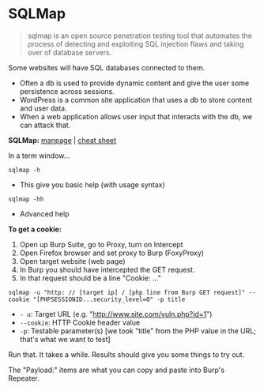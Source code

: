 # SQLMap
> sqlmap is an open source penetration testing tool that automates the process of detecting and exploiting SQL injection flaws and taking over of database servers.

Some websites will have SQL databases connected to them.
- Often a db is used to provide dynamic content and give the user some persistence across sessions.
- WordPress is a common site application that uses a db to store content and user data. 
- When a web application allows user input that interacts with the db, we can attack that.

**SQLMap:** [manpage](https://manpages.org/sqlmap) | [cheat sheet](https://book.hacktricks.xyz/pentesting-web/sql-injection/sqlmap)

In a term window...

```
sqlmap -h
```
- This give you basic help (with usage syntax)

```
sqlmap -hh
```
- Advanced help

**To get a cookie:**
1. Open up Burp Suite, go to Proxy, turn on Intercept
2. Open Firefox browser and set proxy to Burp (FoxyProxy)
3. Open target website (web page)
4. In Burp you should have intercepted the GET request.
5. In that request should be a line "Cookie: ..." 

```
sqlmap -u "http: // [target ip] / [php line from Burp GET request]" --cookie "[PHPSESSIONID...security_level=0" -p title
```
- `- u`: Target URL (e.g. "http://www.site.com/vuln.php?id=1")  
- `--cookie`: HTTP Cookie header value 
- `-p`: Testable parameter(s) [we took "title" from the PHP value in the URL; that's what we want to test]

Run that. It takes a while. Results should give you some things to try out. 

The "Payload:" items are what you can copy and paste into Burp's Repeater.

